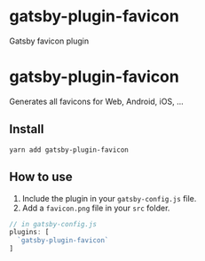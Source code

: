# gatsby-plugin-favicon

Gatsby favicon plugin

# gatsby-plugin-favicon
Generates all favicons for Web, Android, iOS, ...

## Install
`yarn add gatsby-plugin-favicon`

## How to use
1. Include the plugin in your `gatsby-config.js` file.
2. Add a `favicon.png` file in your `src` folder.

```javascript
// in gatsby-config.js
plugins: [
  `gatsby-plugin-favicon`
]
```
